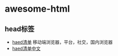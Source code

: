 # awesome-html

## head标签

* [haed清单](https://github.com/joshbuchea/HEAD) 移动端浏览器，平台，社交，国内浏览器
* [haed清单中文](https://github.com/Amery2010/HEAD)
